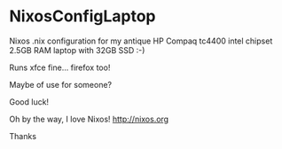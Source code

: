 # NixosConfigLaptop

Nixos .nix configuration for my antique HP Compaq tc4400 intel chipset 2.5GB RAM laptop with 32GB SSD :-)

Runs xfce fine... firefox too!

Maybe of use for someone?

Good luck!

Oh by the way, I love Nixos! http://nixos.org

Thanks
